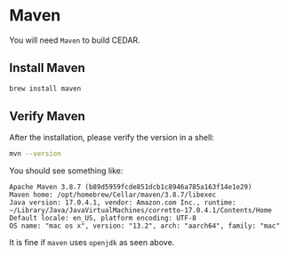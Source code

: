 # Maven

You will need `Maven` to build CEDAR.

## Install Maven

```sh
brew install maven
```

## Verify Maven

After the installation, please verify the version in a shell: 
```sh
mvn --version
```

You should see something like:
```
Apache Maven 3.8.7 (b89d5959fcde851dcb1c8946a785a163f14e1e29)
Maven home: /opt/homebrew/Cellar/maven/3.8.7/libexec
Java version: 17.0.4.1, vendor: Amazon.com Inc., runtime: ~/Library/Java/JavaVirtualMachines/corretto-17.0.4.1/Contents/Home
Default locale: en_US, platform encoding: UTF-8
OS name: "mac os x", version: "13.2", arch: "aarch64", family: "mac"
```

It is fine if `maven` uses `openjdk` as seen above. 
